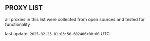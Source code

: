 ## PROXY LIST

all proxies in this list were collected from open sources and tested for functionality

last update: `2025-02-25 01:03:50.602406+00:00` UTC